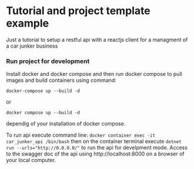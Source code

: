 # Tutorial and project template example
Just a tutorial to setup a restful api with a reactjs client for a managment of a car junker business

### Run project for development
Install docker and docker compose and then run docker compose to pull images and build containers using command:

`docker-compose up --build -d`

or

`docker compose up --build -d`

dependig of your installation of docker compose.

To run api execute command line: `docker container exec -it car_junker_api /bin/bash` then on the container terminal execute `dotnet run --urls="http://0.0.0.0/"` to run the api for develpment mode. Access to the swagger doc of the api using http://localhost:8000 on a browser of your local computer.
